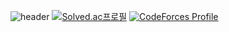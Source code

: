 ![header](https://capsule-render.vercel.app/api?type=transparent&color=auto&height=300&section=header&text=hello,%20world&fontSize=90)
[![Solved.ac프로필](http://mazassumnida.wtf/api/v2/generate_badge?boj=hoxymola)](https://solved.ac/hoxymola?align=center)
[![CodeForces Profile](https://cf.leed.at?id=hoxym01a)](https://codeforces.com/profile/hoxym01a?align=center)
